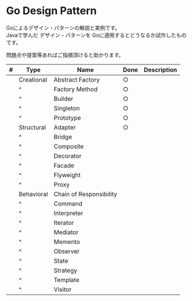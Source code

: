 # Go Design Pattern

Goによるデザイン・パターンの解説と実例です。  
Javaで学んだ デザイン・パターンを Goに適用するとどうなるか試作したものです。  

問題点や提案等あればご指摘頂けると助かります。

| # | Type | Name | Done | Description |
| --- | --- | --- | --- | --- |
| | Creational | Abstract Factory | ○ | |
| | ^ | Factory Method | ○ | |
| | ^ | Builder | ○ | |
| | ^ | Singleton | ○ | |
| | ^ | Prototype | ○ | |
| | Structural |Adapter | ○ | |
| | ^ | Bridge  | | |
| | ^ | Composite| | |
| | ^ | Decorator | | |
| | ^ | Facade | | |
| | ^ | Flyweight | | |
| | ^ | Proxy | | |
| | Behavioral | Chain of Responsibility  | | |
| | ^ | Command| | |
| | ^ | Interpreter| | |
| | ^ | Iterator | | |
| | ^ | Mediator | | |
| | ^ | Memento | | |
| | ^ | Observer | | |
| | ^ | State | | |
| | ^ | Strategy | | |
| | ^ | Template | | |
| | ^ | Visitor | | |

